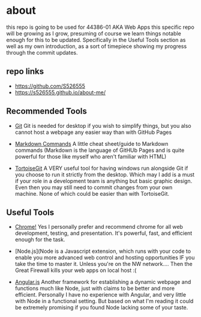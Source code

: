 # about
this repo is going to be used for 44386-01 AKA Web Apps this specific repo will be growing as I grow, presuming of course we learn things notable enough for this to be updated. Specifically in the Useful Tools section as well as my own introduction, as a sort of timepiece showing my progress through the commit updates. 
## repo links
- https://github.com/S526555
- https://s526555.github.io/about-me/
## Recommended Tools
- [Git](https://github.com/)
Git is needed for desktop if you wish to simplify things, but you also cannot host a webpage any easier way than with GitHub Pages

- [Markdown Commands](https://www.markdownguide.org/cheat-sheet/)
A little cheat sheet/guide to Markdown commands (Markdown is the language of GitHUb Pages and is quite powerful for those like myself who aren't familiar with HTML)

- [TortoiseGit](https://tortoisegit.org/) A VERY useful tool for having windows run alongside Git if you choose to run it strictly from the desktop. Which may I add is a must if your role in a development team is anything but basic graphic design. Even then you may still need to commit changes from your own machine. None of which could be easier than with TortoiseGit.

## Useful Tools

- [Chrome!](https://www.google.com/chrome/?brand=CHBD&gclid=EAIaIQobChMI-83Zt6Gr5AIV85FbCh1f9gtfEAAYASAAEgJUqvD_BwE&gclsrc=aw.ds) Yes I personally prefer and recommend chrome for all web development, testing, and presentation. It's powerful, fast, and efficient enough for the task. 

- [Node.js](Node is a Javascript extension, which runs with your code to enable you more advanced web control and hosting opportunities IF you take the time to master it. Unless you're on the NW network.... Then the Great Firewall kills your web apps on local host :(

- [Angular.js](https://angularjs.org/) Another framework for establishing a dynamic webpage and functions much like Node, just with claims to be better and more efficient. Personally I have no experience with Angular, and very little with Node in a functional setting. But based on what I'm reading it could be extremely promising if you found Node lacking some of your taste.
